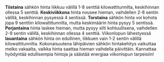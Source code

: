 **Tiistaina** sähkön hinta liikkuu välillä 1-8 senttiä kilowattitunnilta, keskihinnan ollessa 5 senttiä. **Keskiviikkona** hinta nousee hieman, vaihdellen 2-8 sentin välillä, keskihinnan pysyessä 4 sentissä. **Torstaina** sähkön hinta voi kohota jopa 9 senttiin kilowattitunnilta, mutta keskimäärin hinta pysyy 5 sentissä. **Perjantaina** hinta laskee hieman, mutta pysyy silti kohtuullisena, vaihdellen 2-9 sentin välillä, keskihinnan ollessa 4 senttiä. Viikonlopun lähestyessä **lauantaina** sähkön hinta on edullinen, liikkuen vain 1-2 sentin välillä kilowattitunnilta. Kokonaisuutena lähipäivien sähkön hintakehitys vaikuttaa melko vakaalta, vaikka hinta saattaa hieman vaihdella päivittäin. Kannattaa hyödyntää edullisempia hintoja ja säästää energiaa viikonlopun tarpeisiin!